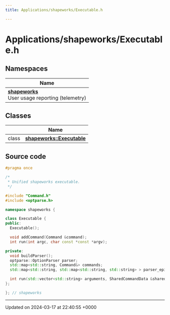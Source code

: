 ```yaml
---
title: Applications/shapeworks/Executable.h

---
```


# Applications/shapeworks/Executable.h



## Namespaces

| Name           |
| -------------- |
| **[shapeworks](../Namespaces/namespaceshapeworks.md)** <br>User usage reporting (telemetry)  |

## Classes

|                | Name           |
| -------------- | -------------- |
| class | **[shapeworks::Executable](../Classes/classshapeworks_1_1Executable.md)**  |




## Source code

```cpp
#pragma once

/*
 * Unified shapeworks executable.
 */

#include "Command.h"
#include <optparse.h>

namespace shapeworks {

class Executable {
public:
  Executable();

  void addCommand(Command &command);
  int run(int argc, char const *const *argv);

private:
  void buildParser();
  optparse::OptionParser parser;
  std::map<std::string, Command&> commands;
  std::map<std::string, std::map<std::string, std::string> > parser_epilog; // <command_type, <command_name, desc> >

  int run(std::vector<std::string> arguments, SharedCommandData &sharedData);
};

}; // shapeworks
```


-------------------------------

Updated on 2024-03-17 at 22:40:55 +0000
